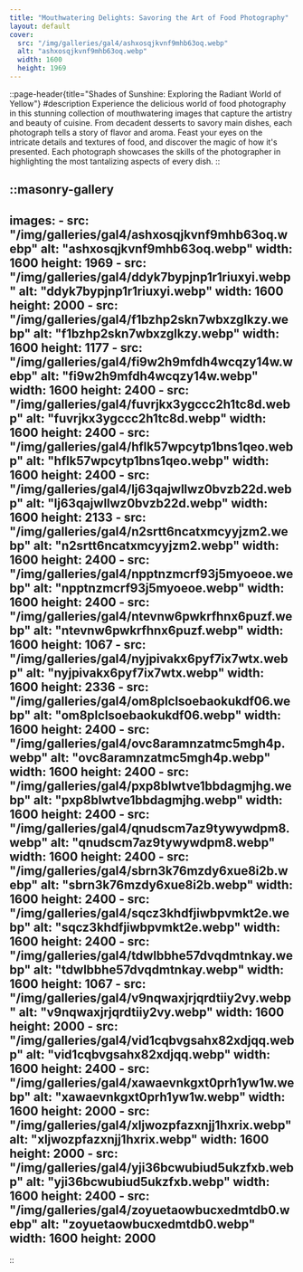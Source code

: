```yaml
---
title: "Mouthwatering Delights: Savoring the Art of Food Photography"
layout: default
cover: 
  src: "/img/galleries/gal4/ashxosqjkvnf9mhb63oq.webp"
  alt: "ashxosqjkvnf9mhb63oq.webp"
  width: 1600
  height: 1969
---
```


::page-header{title="Shades of Sunshine: Exploring the Radiant World of Yellow"}
#description
Experience the delicious world of food photography in this stunning collection of mouthwatering images that capture the artistry and beauty of cuisine. From decadent desserts to savory main dishes, each photograph tells a story of flavor and aroma. Feast your eyes on the intricate details and textures of food, and discover the magic of how it's presented. Each photograph showcases the skills of the photographer in highlighting the most tantalizing aspects of every dish. 
::

::masonry-gallery
---
  images:
    - src: "/img/galleries/gal4/ashxosqjkvnf9mhb63oq.webp"
      alt: "ashxosqjkvnf9mhb63oq.webp"
      width: 1600
      height: 1969
    - src: "/img/galleries/gal4/ddyk7bypjnp1r1riuxyi.webp"
      alt: "ddyk7bypjnp1r1riuxyi.webp"
      width: 1600
      height: 2000
    - src: "/img/galleries/gal4/f1bzhp2skn7wbxzglkzy.webp"
      alt: "f1bzhp2skn7wbxzglkzy.webp"
      width: 1600
      height: 1177
    - src: "/img/galleries/gal4/fi9w2h9mfdh4wcqzy14w.webp"
      alt: "fi9w2h9mfdh4wcqzy14w.webp"
      width: 1600
      height: 2400
    - src: "/img/galleries/gal4/fuvrjkx3ygccc2h1tc8d.webp"
      alt: "fuvrjkx3ygccc2h1tc8d.webp"
      width: 1600
      height: 2400
    - src: "/img/galleries/gal4/hflk57wpcytp1bns1qeo.webp"
      alt: "hflk57wpcytp1bns1qeo.webp"
      width: 1600
      height: 2400
    - src: "/img/galleries/gal4/lj63qajwllwz0bvzb22d.webp"
      alt: "lj63qajwllwz0bvzb22d.webp"
      width: 1600
      height: 2133
    - src: "/img/galleries/gal4/n2srtt6ncatxmcyyjzm2.webp"
      alt: "n2srtt6ncatxmcyyjzm2.webp"
      width: 1600
      height: 2400
    - src: "/img/galleries/gal4/npptnzmcrf93j5myoeoe.webp"
      alt: "npptnzmcrf93j5myoeoe.webp"
      width: 1600
      height: 2400
    - src: "/img/galleries/gal4/ntevnw6pwkrfhnx6puzf.webp"
      alt: "ntevnw6pwkrfhnx6puzf.webp"
      width: 1600
      height: 1067
    - src: "/img/galleries/gal4/nyjpivakx6pyf7ix7wtx.webp"
      alt: "nyjpivakx6pyf7ix7wtx.webp"
      width: 1600
      height: 2336
    - src: "/img/galleries/gal4/om8plclsoebaokukdf06.webp"
      alt: "om8plclsoebaokukdf06.webp"
      width: 1600
      height: 2400
    - src: "/img/galleries/gal4/ovc8aramnzatmc5mgh4p.webp"
      alt: "ovc8aramnzatmc5mgh4p.webp"
      width: 1600
      height: 2400
    - src: "/img/galleries/gal4/pxp8blwtve1bbdagmjhg.webp"
      alt: "pxp8blwtve1bbdagmjhg.webp"
      width: 1600
      height: 2400
    - src: "/img/galleries/gal4/qnudscm7az9tywywdpm8.webp"
      alt: "qnudscm7az9tywywdpm8.webp"
      width: 1600
      height: 2400
    - src: "/img/galleries/gal4/sbrn3k76mzdy6xue8i2b.webp"
      alt: "sbrn3k76mzdy6xue8i2b.webp"
      width: 1600
      height: 2400
    - src: "/img/galleries/gal4/sqcz3khdfjiwbpvmkt2e.webp"
      alt: "sqcz3khdfjiwbpvmkt2e.webp"
      width: 1600
      height: 2400
    - src: "/img/galleries/gal4/tdwlbbhe57dvqdmtnkay.webp"
      alt: "tdwlbbhe57dvqdmtnkay.webp"
      width: 1600
      height: 1067
    - src: "/img/galleries/gal4/v9nqwaxjrjqrdtiiy2vy.webp"
      alt: "v9nqwaxjrjqrdtiiy2vy.webp"
      width: 1600
      height: 2000
    - src: "/img/galleries/gal4/vid1cqbvgsahx82xdjqq.webp"
      alt: "vid1cqbvgsahx82xdjqq.webp"
      width: 1600
      height: 2400
    - src: "/img/galleries/gal4/xawaevnkgxt0prh1yw1w.webp"
      alt: "xawaevnkgxt0prh1yw1w.webp"
      width: 1600
      height: 2000
    - src: "/img/galleries/gal4/xljwozpfazxnjj1hxrix.webp"
      alt: "xljwozpfazxnjj1hxrix.webp"
      width: 1600
      height: 2000
    - src: "/img/galleries/gal4/yji36bcwubiud5ukzfxb.webp"
      alt: "yji36bcwubiud5ukzfxb.webp"
      width: 1600
      height: 2400
    - src: "/img/galleries/gal4/zoyuetaowbucxedmtdb0.webp"
      alt: "zoyuetaowbucxedmtdb0.webp"
      width: 1600
      height: 2000
---
::
